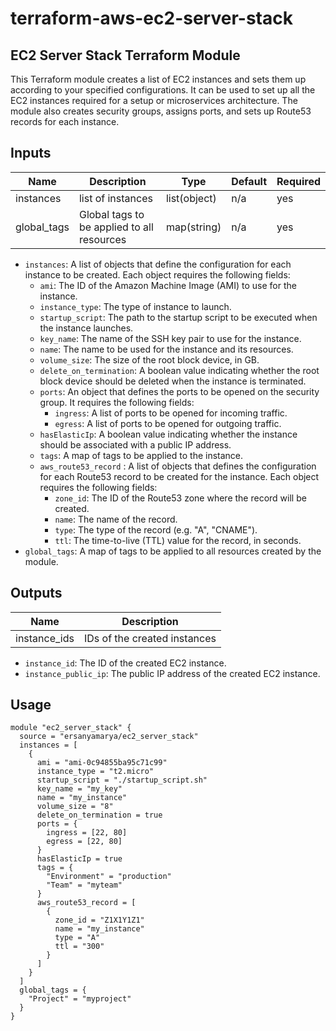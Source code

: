 # terraform-aws-ec2-server-stack
## EC2 Server Stack Terraform Module

This Terraform module creates a list of EC2 instances and sets them up according to your specified configurations. It can be used to set up all the EC2 instances required for a setup or microservices architecture. The module also creates security groups, assigns ports, and sets up Route53 records for each instance.

## Inputs

| Name        | Description                                | Type         | Default | Required |
| ----------- | ------------------------------------------ | ------------ | ------- | -------- |
| instances   | list of instances                          | list(object) | n/a     | yes      |
| global_tags | Global tags to be applied to all resources | map(string)  | n/a     | yes      |



- `instances`: A list of objects that define the configuration for each instance to be created. Each object requires the following fields:
  - `ami`: The ID of the Amazon Machine Image (AMI) to use for the instance.
  - `instance_type`: The type of instance to launch.
  - `startup_script`: The path to the startup script to be executed when the instance launches.
  - `key_name`: The name of the SSH key pair to use for the instance.
  - `name`: The name to be used for the instance and its resources.
  - `volume_size`: The size of the root block device, in GB.
  - `delete_on_termination`: A boolean value indicating whether the root block device should be deleted when the instance is terminated.
  - `ports`: An object that defines the ports to be opened on the security group. It requires the following fields:
    - `ingress`: A list of ports to be opened for incoming traffic.
    - `egress`: A list of ports to be opened for outgoing traffic.
  - `hasElasticIp`: A boolean value indicating whether the instance should be associated with a public IP address.
  - `tags`: A map of tags to be applied to the instance.
  - `aws_route53_record` :  A list of objects that defines the configuration for each Route53 record to be created for the instance. Each object requires the following fields:
    - `zone_id`: The ID of the Route53 zone where the record will be created.
    - `name`: The name of the record.
    - `type`: The type of the record (e.g. "A", "CNAME").
    - `ttl`: The time-to-live (TTL) value for the record, in seconds.
- `global_tags`: A map of tags to be applied to all resources created by the module.
  
  
## Outputs

| Name         | Description                  |
| ------------ | ---------------------------- |
| instance_ids | IDs of the created instances |

- `instance_id`: The ID of the created EC2 instance.
- `instance_public_ip`: The public IP address of the created EC2 instance.

## Usage

```hcl
module "ec2_server_stack" {
  source = "ersanyamarya/ec2_server_stack"
  instances = [
    {
      ami = "ami-0c94855ba95c71c99"
      instance_type = "t2.micro"
      startup_script = "./startup_script.sh"
      key_name = "my_key"
      name = "my_instance"
      volume_size = "8"
      delete_on_termination = true
      ports = {
        ingress = [22, 80]
        egress = [22, 80]
      }
      hasElasticIp = true
      tags = {
        "Environment" = "production"
        "Team" = "myteam"
      }
      aws_route53_record = [
        {
          zone_id = "Z1X1Y1Z1"
          name = "my_instance"
          type = "A"
          ttl = "300"
        }
      ]
    }
  ]
  global_tags = {
    "Project" = "myproject"
  }
}

```